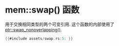 # mem::swap() 函数

用于交换相同类型的两个可变引用.
这个函数的内部使用了 [ptr::swap_nonoverlapping()](../ptr_module/swap-nonoverlapping-fn.md).

```rust
{{#include assets/swap.rs:5: }}
```
